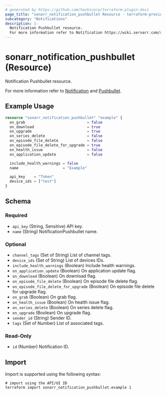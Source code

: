 ```yaml
---
# generated by https://github.com/hashicorp/terraform-plugin-docs
page_title: "sonarr_notification_pushbullet Resource - terraform-provider-sonarr"
subcategory: "Notifications"
description: |-
  Notification Pushbullet resource.
  For more information refer to Notification https://wiki.servarr.com/sonarr/settings#connect and Pushbullet https://wiki.servarr.com/sonarr/supported#pushbullet.
---
```


# sonarr_notification_pushbullet (Resource)

<!-- subcategory:Notifications -->Notification Pushbullet resource.
For more information refer to [Notification](https://wiki.servarr.com/sonarr/settings#connect) and [Pushbullet](https://wiki.servarr.com/sonarr/supported#pushbullet).

## Example Usage

```terraform
resource "sonarr_notification_pushbullet" "example" {
  on_grab                            = false
  on_download                        = true
  on_upgrade                         = true
  on_series_delete                   = false
  on_episode_file_delete             = false
  on_episode_file_delete_for_upgrade = true
  on_health_issue                    = false
  on_application_update              = false

  include_health_warnings = false
  name                    = "Example"

  api_key    = "Token"
  device_ids = ["test"]
}
```

<!-- schema generated by tfplugindocs -->
## Schema

### Required

- `api_key` (String, Sensitive) API key.
- `name` (String) NotificationPushbullet name.

### Optional

- `channel_tags` (Set of String) List of channel tags.
- `device_ids` (Set of String) List of devices IDs.
- `include_health_warnings` (Boolean) Include health warnings.
- `on_application_update` (Boolean) On application update flag.
- `on_download` (Boolean) On download flag.
- `on_episode_file_delete` (Boolean) On episode file delete flag.
- `on_episode_file_delete_for_upgrade` (Boolean) On episode file delete for upgrade flag.
- `on_grab` (Boolean) On grab flag.
- `on_health_issue` (Boolean) On health issue flag.
- `on_series_delete` (Boolean) On series delete flag.
- `on_upgrade` (Boolean) On upgrade flag.
- `sender_id` (String) Sender ID.
- `tags` (Set of Number) List of associated tags.

### Read-Only

- `id` (Number) Notification ID.

## Import

Import is supported using the following syntax:

```shell
# import using the API/UI ID
terraform import sonarr_notification_pushbullet.example 1
```
